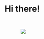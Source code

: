 <div id="header" align="center">
  <h1> Hi there! <h1>
  <img scr="https://en.wikipedia.org/wiki/Golden_State_Warriors">
  <img src="https://media.giphy.com/media/NuxRC8DAnC62qWySWz/giphy.gif"/>
  
</div>
